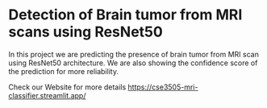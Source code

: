 # Detection of Brain tumor from MRI scans using ResNet50 

In this project we are predicting the presence of brain tumor from MRI scan using ResNet50 architecture.
We are also showing the confidence score of the prediction for more reliability.

Check our Website for more details
https://cse3505-mri-classifier.streamlit.app/
